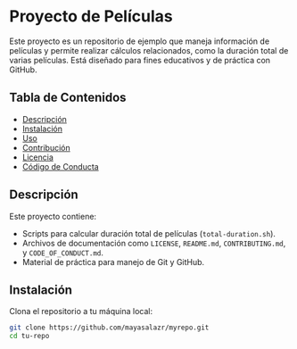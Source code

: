 # Proyecto de Películas

Este proyecto es un repositorio de ejemplo que maneja información de películas y permite realizar cálculos relacionados, como la duración total de varias películas. Está diseñado para fines educativos y de práctica con GitHub.

## Tabla de Contenidos
- [Descripción](#descripción)
- [Instalación](#instalación)
- [Uso](#uso)
- [Contribución](#contribución)
- [Licencia](#licencia)
- [Código de Conducta](#código-de-conducta)

## Descripción

Este proyecto contiene:
- Scripts para calcular duración total de películas (`total-duration.sh`).
- Archivos de documentación como `LICENSE`, `README.md`, `CONTRIBUTING.md`, y `CODE_OF_CONDUCT.md`.
- Material de práctica para manejo de Git y GitHub.

## Instalación

Clona el repositorio a tu máquina local:

```bash
git clone https://github.com/mayasalazr/myrepo.git
cd tu-repo
